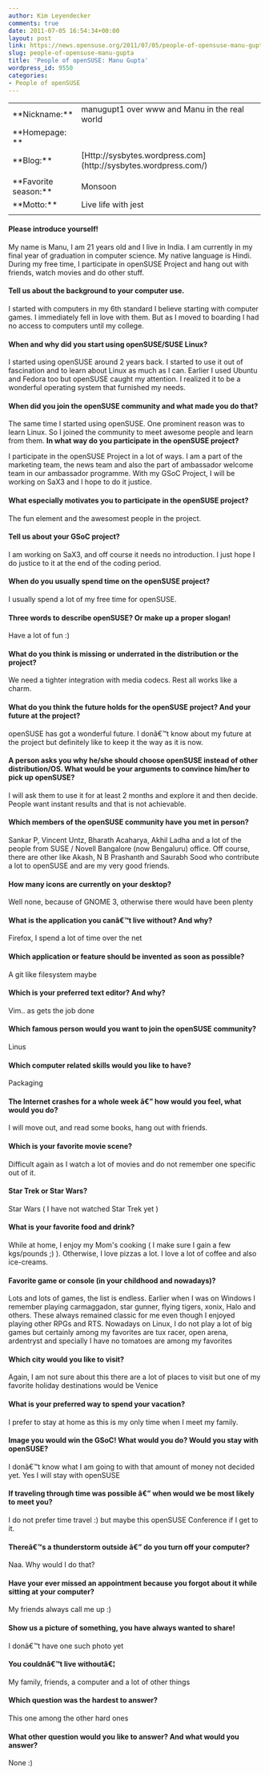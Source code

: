 ```yaml
---
author: Kim Leyendecker
comments: true
date: 2011-07-05 16:54:34+00:00
layout: post
link: https://news.opensuse.org/2011/07/05/people-of-opensuse-manu-gupta/
slug: people-of-opensuse-manu-gupta
title: 'People of openSUSE: Manu Gupta'
wordpress_id: 9550
categories:
- People of openSUSE
---
```



<table cellpadding="2" width="643" cellspacing="0" > 
<tbody >
<tr >

<td width="105" >**Nickname:**
</td>

<td width="520" >manugupt1 over www and Manu in the real world
</td>

<td width="5" >
</td>
</tr>
<tr >

<td width="105" >**Homepage: **
</td>

<td width="520" >
</td>

<td width="5" >
</td>
</tr>
<tr >

<td width="105" >**Blog:**
</td>

<td width="520" >[Http://sysbytes.wordpress.com](http://sysbytes.wordpress.com/)
</td>

<td width="5" >
</td>
</tr>
<tr >

<td width="105" >
</td>

<td width="520" >
</td>

<td width="5" >
</td>
</tr>
<tr >

<td width="105" >**Favorite season:**
</td>

<td width="520" >Monsoon
</td>

<td width="5" >
</td>
</tr>
<tr >

<td width="105" >**Motto:**
</td>

<td width="520" >Live life with jest
</td>

<td width="5" >
</td>
</tr>
<tr >

<td width="105" >
</td>

<td width="520" >
</td>

<td width="5" >
</td>
</tr>
</tbody>
</table>


#### <!-- more -->




#### Please introduce yourself!


My name is Manu, I am 21 years old and I live in India. I am currently in my final year of graduation in computer science. My native language is Hindi. During my free time, I participate in openSUSE Project and hang out with friends, watch movies and do other stuff.


#### Tell us about the background to your computer use.


I started with computers in my 6th standard I believe starting with computer games. I immediately fell in love with them. But as I moved to boarding I had no access to computers until my college.


#### When and why did you start using openSUSE/SUSE Linux?


I started using openSUSE around 2 years back. I started to use it out of fascination and to learn about Linux as much as I can. Earlier I used Ubuntu and Fedora too but openSUSE caught my attention. I realized it to be a wonderful operating system that furnished my needs.


#### When did you join the openSUSE community and what made you do that?


The same time I started using openSUSE. One prominent reason was to learn Linux. So I joined the community  to meet awesome people and learn from them.
**In what way do you participate in the openSUSE project?**

I participate in the openSUSE Project in a lot of ways. I am a part of the marketing team, the news team and also the part of ambassador welcome team in our ambassador programme. With my GSoC Project, I will be working on SaX3 and I hope to do it justice.


#### What especially motivates you to participate in the openSUSE project?


The fun element and the awesomest people in the project.


#### Tell us about your GSoC project?


I am working on SaX3, and off course it needs no introduction. I just hope I do justice to it at the end of the coding period.


#### When do you usually spend time on the openSUSE project?


I usually spend a lot of my free time for openSUSE.


#### Three words to describe openSUSE? Or make up a proper slogan!


Have a lot of fun :)


#### What do you think is missing or underrated in the distribution or the project?


We need a tighter integration with media codecs. Rest all works like a charm.


#### What do you think the future holds for the openSUSE project? And your future at the project?


openSUSE has got a wonderful future. I donâ€™t know about my future at the project but definitely like to keep it the way as it is now.


#### A person asks you why he/she should choose openSUSE instead of other distribution/OS. What would be your arguments to convince him/her to pick up openSUSE?


I will ask them to use it for at least 2 months and explore it and then decide. People want instant results and that is not achievable.


#### Which members of the openSUSE community have you met in person?


Sankar P, Vincent Untz, Bharath Acaharya, Akhil Ladha and a lot of the people from SUSE / Novell Bangalore (now Bengaluru) office. Off course, there are other like Akash, N B Prashanth and Saurabh Sood who contribute a lot to openSUSE and are my very good friends.


#### How many icons are currently on your desktop?


Well none, because of GNOME 3, otherwise there would have been plenty


#### What is the application you canâ€™t live without? And why?


Firefox, I spend a lot of time over the net


#### Which application or feature should be invented as soon as possible?


A git like filesystem maybe


#### Which is your preferred text editor? And why?


Vim.. as gets the job done


#### Which famous person would you want to join the openSUSE community?


Linus


#### Which computer related skills would you like to have?


Packaging


#### The Internet crashes for a whole week â€” how would you feel, what would you do?


I will move out, and read some books, hang out with friends.


#### Which is your favorite movie scene?


Difficult again as I watch a lot of movies and do not remember one specific out of it.


#### Star Trek or Star Wars?


Star Wars ( I have not watched Star Trek yet )


#### What is your favorite food and drink?


While at home, I enjoy my Mom's cooking ( I make sure I gain a few kgs/pounds ;) ). Otherwise, I love pizzas a lot. I love a lot of coffee and also ice-creams.


#### Favorite game or console (in your childhood and nowadays)?


Lots and lots of games, the list is endless. Earlier when I was on Windows I remember playing carmaggadon, star gunner, flying tigers, xonix, Halo and others. These always remained classic for me even though I enjoyed playing other RPGs and RTS. Nowadays on Linux, I do not play a lot of big games but certainly among my favorites are tux racer, open arena, ardentryst and specially I have no tomatoes are among my favorites


#### Which city would you like to visit?


Again, I am not sure about this there are a lot of places to visit but one of my favorite holiday destinations would be Venice


#### What is your preferred way to spend your vacation?


I prefer to stay at home as this is my only time when I meet my family.


#### Image you would win the GSoC! What would you do? Would you stay with openSUSE? 


I donâ€™t know what I am going to with that amount of money not decided yet. Yes I will stay with openSUSE


#### If traveling through time was possible â€” when would we be most likely to meet you?


I do not prefer time travel :) but maybe this openSUSE Conference if I get to it.


#### Thereâ€™s a thunderstorm outside â€” do you turn off your computer?


Naa. Why would I do that?


#### Have your ever missed an appointment because you forgot about it while sitting at your computer?


My friends always call me up :)


#### Show us a picture of something, you have always wanted to share!


I donâ€™t have one such photo yet


#### You couldnâ€™t live withoutâ€¦


My family, friends, a computer and a lot of other things


#### Which question was the hardest to answer?


This one among the other hard ones


#### What other question would you like to answer? And what would you answer?


None :)
